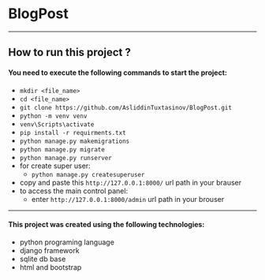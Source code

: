 # BlogPost
___
## How to run this project ?
#### You need to execute the following commands to start the project:
- `mkdir <file_name>`
- `cd <file_name>`
- `git clone https://github.com/AsliddinTuxtasinov/BlogPost.git`
- `python -m venv venv`
- `venv\Scripts\activate`
- `pip install -r requirments.txt`
- `python manage.py makemigrations`
- `python manage.py migrate`
- `python manage.py runserver`
- for create super user:
  - `python manage.py createsuperuser` 
- copy and paste this `http://127.0.0.1:8000/` url path in your brauser
- to access the main control panel:
  - enter `http://127.0.0.1:8000/admin` url path in your brouser

___

#### This project was created using the following technologies:
- python programing language
- django framework
- sqlite db base
- html and bootstrap